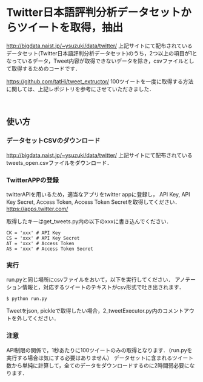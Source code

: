 # Twitter日本語評判分析データセットからツイートを取得，抽出

http://bigdata.naist.jp/~ysuzuki/data/twitter/
上記サイトにて配布されているデータセット(Twitter日本語評判分析データセット)のうち，2つ以上の項目が1となっているデータ，Tweet内容が取得できないデータを除き，csvファイルとして取得するためのコードです．

https://github.com/tatHi/tweet_extructor/
100ツイートを一度に取得する方法に関しては、上記レポジトリを参考にさせていただきました．

<br>

## 使い方

### データセットCSVのダウンロード

http://bigdata.naist.jp/~ysuzuki/data/twitter/
上記サイトにて配布されているtweets_open.csvファイルをダウンロード．

### TwitterAPPの登録
twitterAPIを用いるため，適当なアプリをtwitter appに登録し，
API Key, API Key Secret, Access Token, Access Token Secretを取得してください．
https://apps.twitter.com/

取得したキーはget_tweets.py内の以下のxxxに書き込んでください．

```
CK = 'xxx' # API Key
CS = 'xxx' # API Key Secret
AT = 'xxx' # Access Token
AS = 'xxx' # Access Token Secret
```

### 実行
run.pyと同じ場所にcsvファイルをおいて，以下を実行してください．
アノテーション情報と，対応するツイートのテキストがcsv形式で吐き出されます．

```
$ python run.py
```

Tweetをjson, pickleで取得したい場合，2_tweetExecutor.py内のコメントアウトを外してください．

### 注意
API制限の関係で，1秒あたりに100ツイートのみの取得となります．（run.pyを実行する場合は気にする必要はありません）
データセットに含まれるツイート数から単純に計算して，全てのデータをダウンロードするのに2時間弱必要になります．
